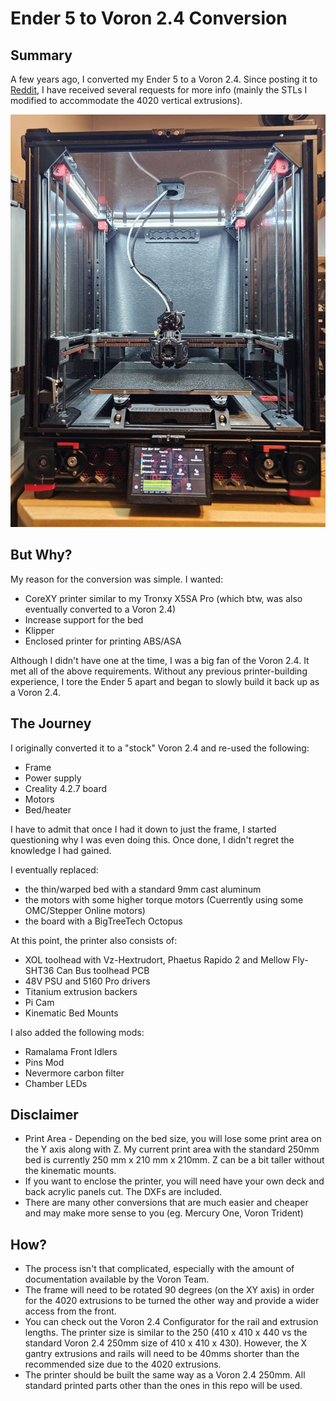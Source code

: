 # Ender 5 to Voron 2.4 Conversion

## Summary

A few years ago, I converted my Ender 5 to a Voron 2.4. Since posting it to <a href="https://www.reddit.com/r/ender5/comments/p8z4o2/comment/mcerxhc/?context=3">Reddit</a>, I have received several requests for more info (mainly the STLs I modified to accommodate the 4020 vertical extrusions).

![Image 1](Images/1.jpg)

## But Why?

My reason for the conversion was simple. I wanted:

- CoreXY printer similar to my Tronxy X5SA Pro (which btw, was also eventually converted to a Voron 2.4)
- Increase support for the bed
- Klipper
- Enclosed printer for printing ABS/ASA

Although I didn't have one at the time, I was a big fan of the Voron 2.4. It met all of the above requirements. Without any previous printer-building experience, I tore the Ender 5 apart and began to slowly build it back up as a Voron 2.4.

## The Journey

I originally converted it to a "stock" Voron 2.4 and re-used the following:

- Frame
- Power supply
- Creality 4.2.7 board
- Motors
- Bed/heater

I have to admit that once I had it down to just the frame, I started questioning why I was even doing this. Once done, I didn't regret the knowledge I had gained.

I eventually replaced:

- the thin/warped bed with a standard 9mm cast aluminum
- the motors with some higher torque motors (Cuerrently using some OMC/Stepper Online motors)
- the board with a BigTreeTech Octopus

At this point, the printer also consists of:

- XOL toolhead with Vz-Hextrudort, Phaetus Rapido 2 and Mellow Fly-SHT36 Can Bus toolhead PCB
- 48V PSU and 5160 Pro drivers
- Titanium extrusion backers
- Pi Cam
- Kinematic Bed Mounts

I also added the following mods:

- Ramalama Front Idlers
- Pins Mod
- Nevermore carbon filter
- Chamber LEDs

## Disclaimer

- Print Area - Depending on the bed size, you will lose some print area on the Y axis along with Z. My current print area with the standard 250mm bed is currently 250 mm x 210 mm x 210mm. Z can be a bit taller without the kinematic mounts.
- If you want to enclose the printer, you will need have your own deck and back acrylic panels cut. The DXFs are included.
- There are many other conversions that are much easier and cheaper and may make more sense to you (eg. Mercury One, Voron Trident)

## How?

- The process isn't that complicated, especially with the amount of documentation available by the Voron Team.
- The frame will need to be rotated 90 degrees (on the XY axis) in order for the 4020 extrusions to be turned the other way and provide a wider access from the front.
- You can check out the Voron 2.4 Configurator for the rail and extrusion lengths. The printer size is similar to the 250 (410 x 410 x 440 vs the standard Voron 2.4 250mm size of 410 x 410 x 430). However, the X gantry extrusions and rails will need to be 40mms shorter than the recommended size due to the 4020 extrusions.
- The printer should be built the same way as a Voron 2.4 250mm. All standard printed parts other than the ones in this repo will be used.
